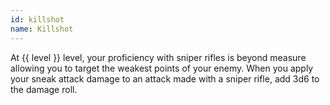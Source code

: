 ```yaml
---
id: killshot
name: Killshot
---
```

At {{ level }} level, your proficiency with sniper rifles is beyond measure allowing you to target the weakest points of your enemy.
When you apply your sneak attack damage to an attack made with a sniper rifle, add 3d6 to the damage roll.
